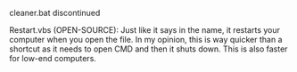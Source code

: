 cleaner.bat discontinued

Restart.vbs (OPEN-SOURCE):
Just like it says in the name, it restarts your computer when you open the file. In my opinion, this is way quicker than a shortcut as it needs to open CMD and then it shuts down. This is also faster for low-end computers.
